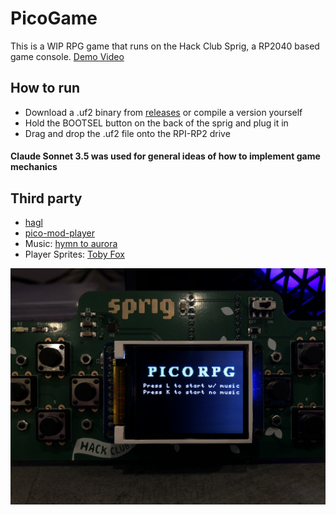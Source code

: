 # PicoGame
This is a WIP RPG game that runs on the Hack Club Sprig, a RP2040 based game console. [Demo Video](/static/PicoRPGdemo.mp4)

## How to run
- Download a .uf2 binary from [releases](https://github.com/ColinVanderMeer/PicoGame/releases/latest) or compile a version yourself
- Hold the BOOTSEL button on the back of the sprig and plug it in
- Drag and drop the .uf2 file onto the RPI-RP2 drive

#### Claude Sonnet 3.5 was used for general ideas of how to implement game mechanics

## Third party
- [hagl](https://github.com/tuupola/hagl)
- [pico-mod-player](https://github.com/moefh/pico-mod-player)
- Music: [hymn to aurora](https://modarchive.org/index.php?request=view_by_moduleid&query=99684)
- Player Sprites: [Toby Fox](https://undertale.com/)

![Demo](static/PicoRPG.JPG)
